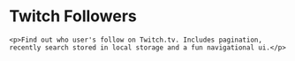 # Twitch Followers

    <p>Find out who user's follow on Twitch.tv. Includes pagination, recently search stored in local storage and a fun navigational ui.</p>
